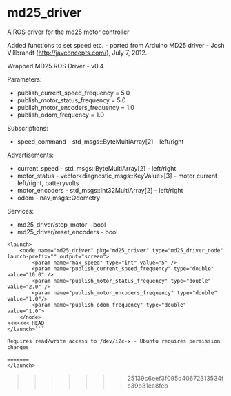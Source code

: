# md25_driver
A ROS driver for the md25 motor controller

Added functions to set speed etc. - ported from Arduino MD25 driver - Josh Villbrandt (http://javconcepts.com/), July 7, 2012.

Wrapped MD25 ROS Driver - v0.4

Parameters:
* publish_current_speed_frequency = 5.0
* publish_motor_status_frequency = 5.0
* publish_motor_encoders_frequency = 1.0
* publish_odom_frequency = 1.0

Subscriptions:
* speed_command - std_msgs::ByteMultiArray[2] - left/right

Advertisements:
* current_speed - std_msgs::ByteMultiArray[2] - left/right
* motor_status - vector<diagnostic_msgs::KeyValue>[3] - motor current left/right, batteryvolts
* motor_encoders - std_msgs::Int32MultiArray[2] - left/right
* odom - nav_msgs::Odometry

Services:
* md25_driver/stop_motor - bool
* md25_driver/reset_encoders - bool

```
<launch>
    <node name="md25_driver" pkg="md25_driver" type="md25_driver_node" launch-prefix="" output="screen">
        <param name="max_speed" type="int" value="5" />
        <param name="publish_current_speed_frequency" type="double" value="10.0" />
        <param name="publish_motor_status_frequency" type="double" value="2.0" />
        <param name="publish_motor_encoders_frequency" type="double" value="1.0"/>
        <param name="publish_odom_frequency" type="double" value="1.0">
    </node>
<<<<<<< HEAD
</launch>```

Requires read/write access to /dev/i2c-x - Ubuntu requires permission changes

=======
</launch>
```
>>>>>>> 25139c6eef3f095d40672313534fc39b31ea8feb
